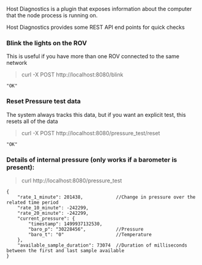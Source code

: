 Host Diagnostics is a plugin that exposes information about the computer that the node process is running on.

Host Diagnostics provides some REST API end points for quick checks

### Blink the lights on the ROV
This is useful if you have more than one ROV connected to the same network

>curl -X POST http://localhost:8080/blink
```
"OK"
```

### Reset Pressure test data
The system always tracks this data, but if you want an explicit test, this resets all of the data

>curl -X POST http://localhost:8080/pressure_test/reset
```
"OK"
```

### Details of internal pressure (only works if a barometer is present):

>curl http://localhost:8080/pressure_test
```
{
    "rate_1_minute": 201438,            //Change in pressure over the related time period
    "rate_10_minute": -242299,
    "rate_20_minute": -242299,
    "current_pressure": {
        "timestamp": 1499937132530,
        "baro_p": "30228456",           //Pressure
        "baro_t": "0"                   //Temperature
    },
    "available_sample_duration": 73074  //Duration of milliseconds between the first and last sample available
}
```